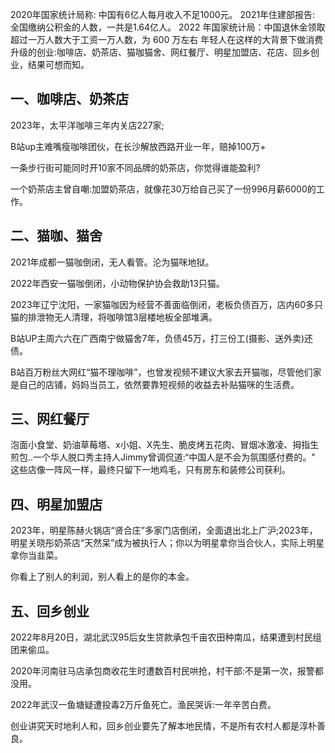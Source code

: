 2020年国家统计局称: 中国有6亿人每月收入不足1000元。
2021年住建部报告: 全国缴纳公积金的人数，一共是1.64亿人。
2022 年国家统计局：中国退休金领取超过一万人数大于工资一万人数，为 600 万左右
年轻人在这样的大背景下做消费升级的创业:咖啡店、奶茶店、猫咖猫舍、网红餐厅、明星加盟店、花店、回乡创业，结果可想而知。

## 一、咖啡店、奶茶店

2023年，太平洋咖啡三年内关店227家;

B站up主难嘴瘦咖啡团伙，在长沙解放西路开业一年，赔掉100万+

一条步行街可能同时开10家不同品牌的奶茶店，你觉得谁能盈利?

一个奶茶店主曾自嘲:加盟奶茶店，就像花30万给自己买了一份996月薪6000的工作。

## 二、猫咖、猫舍

2021年成都一猫咖倒闭，无人看管。沦为猫咪地狱。

2022年西安一猫咖倒闭，小动物保护协会救助13只猫。

2023年辽宁沈阳，一家猫咖因为经营不善面临倒闭，老板负债百万，店内60多只猫的排泄物无人清理，将咖啡馆3层楼地板全部堆满。

B站UP主周六六在广西南宁做猫舍7年，负债45万，打三份工(摄影、送外卖)还债。

B站百万粉丝大网红“猫不理咖啡”，也曾发视频不建议大家去开猫咖，尽管他们家是自己的店铺，妈妈当员工，依然要靠短视频的收益去补贴猫咪的生活费。

## 三、网红餐厅

泡面小食堂、奶油草莓塔、x小姐、X先生、脆皮烤五花肉、冒烟冰激凌、拇指生煎包..一个华人脱口秀主持人Jimmy曾调侃道:“中国人是不会为氛围感付费的。"
这些店像一阵风一样，最终只留下一地鸡毛，只有房东和装修公司获利。

## 四、明星加盟店

2023年，明星陈赫火锅店“贤合庄”多家门店倒闭，全面退出北上广沪;2023年，明星关晓彤奶茶店“天然呆”成为被执行人；你以为明星拿你当合伙人，实际上明星拿你当韭菜。

你看上了别人的利润，别人看上的是你的本金。
## 五、回乡创业

2022年8月20日，湖北武汉95后女生贷款承包千亩农田种南瓜，结果遭到村民组团来偷瓜。

2020年河南驻马店承包商收花生时遭数百村民哄抢，村干部:不是第一次，报警都没用。

2022年武汉一鱼塘疑遭投毒2万斤鱼死亡。渔民哭诉:一年辛苦白费。

创业讲究天时地利人和，回乡创业要先了解本地民情，不是所有农村人都是淳朴善良。



